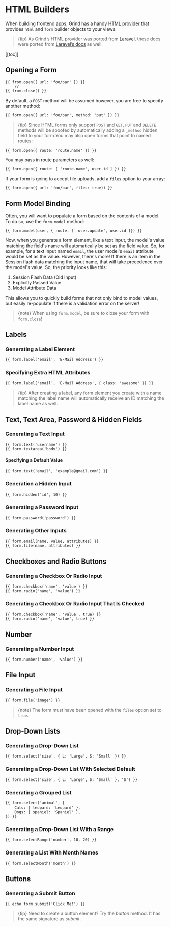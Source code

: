 # HTML Builders
When building frontend apps, Grind has a handy [HTML provider](https://github.com/grindjs/html) that provides `html` and `form` builder objects to your views.

> {tip} As Grind’s HTML provider was ported from [Laravel](https://github.com/LaravelCollective/html), these docs were ported from [Laravel’s docs](https://github.com/laravel/docs/blob/4.2/html.md) as well.

[[toc]]

## Opening a Form
```njk
{{ from.open({ url: 'foo/bar' }) }}
	//
{{ from.close() }}
```

By default, a `POST` method will be assumed however, you are free to specify another method:
```njk
{{ form.open({ url: 'foo/bar', method: 'put' }) }}
```

> {tip} Since HTML forms only support `POST` and `GET`, `PUT` and `DELETE` methods will be spoofed by automatically adding a `_method` hidden field to your form.You may also open forms that point to named routes:

```njk
{{ form.open({ route: 'route.name' }) }}
```

You may pass in route parameters as well:
```njk
{{ form.open({ route: [ 'route.name', user.id ] }) }}
```

If your form is going to accept file uploads, add a `files` option to your array:
```njk
{{ form.open({ url: 'foo/bar', files: true)) }}
```

## Form Model Binding
Often, you will want to populate a form based on the contents of a model. To do so, use the `form.model` method:
```njk
{{ form.model(user, { route: [ 'user.update', user.id ]}) }}
```

Now, when you generate a form element, like a text input, the model's value matching the field's name will automatically be set as the field value. So, for example, for a text input named `email`, the user model's `email` attribute would be set as the value. However, there's more! If there is an item in the Session flash data matching the input name, that will take precedence over the model's value. So, the priority looks like this:

1. Session Flash Data (Old Input)
2. Explicitly Passed Value
3. Model Attribute Data

This allows you to quickly build forms that not only bind to model values, but easily re-populate if there is a validation error on the server!

> {note} When using `form.model`, be sure to close your form with `form.close`!

## Labels
### Generating a Label Element
```njk
{{ form.label('email', 'E-Mail Address') }}
```

### Specifying Extra HTML Attributes
```njk
{{ form.label('email', 'E-Mail Address', { class: 'awesome' }) }}
```

> {tip} After creating a label, any form element you create with a name matching the label name will automatically receive an ID matching the label name as well.

## Text, Text Area, Password & Hidden Fields
### Generating a Text Input

```njk
{{ form.text('username') }}
{{ form.textarea('body') }}
```

#### Specifying a Default Value

```njk
{{ form.text('email', 'example@gmail.com') }}
```

### Generation a Hidden Input

```njk
{{ form.hidden('id', 10) }}
```

### Generating a Password Input

```njk
{{ form.password('password') }}
```

### Generating Other Inputs
```njk
{{ form.email(name, value, attributes) }}
{{ form.file(name, attributes) }}
```

## Checkboxes and Radio Buttons
### Generating a Checkbox Or Radio Input
```njk
{{ form.checkbox('name', 'value') }}
{{ form.radio('name', 'value') }}
```

### Generating a Checkbox Or Radio Input That Is Checked
```njk
{{ form.checkbox('name', 'value', true) }}
{{ form.radio('name', 'value', true) }}
```

## Number
### Generating a Number Input
```njk
{{ form.number('name', 'value') }}
```

## File Input
### Generating a File Input
```njk
{{ form.file('image') }}
```

> {note} The form must have been opened with the `files` option set to `true`.

## Drop-Down Lists
### Generating a Drop-Down List
```njk
{{ form.select('size', { L: 'Large', S: 'Small' }) }}
```

### Generating a Drop-Down List With Selected Default
```njk
{{ form.select('size', { L: 'Large', S: 'Small' }, 'S') }}
```

### Generating a Grouped List
```njk
{{ form.select('animal', {
	Cats: { leopard: 'Leopard' },
	Dogs: { spaniel: 'Spaniel' },
}) }}
```

### Generating a Drop-Down List With a Range
```njk
{{ form.selectRange('number', 10, 20) }}
```

### Generating a List With Month Names
```njk
{{ form.selectMonth('month') }}
```

## Buttons
### Generating a Submit Button
```njk
{{ echo form.submit('Click Me!') }}
```

> {tip} Need to create a button element? Try the *button* method. It has the same signature as *submit*.

